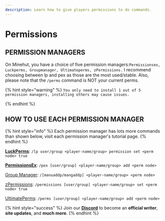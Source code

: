 ```yaml
---
description: Learn how to give players permissions to do commands.
---
```


# Permissions

## PERMISSION MANAGERS

On Minehut, you have a choice of five permission managers:`Permissionsex, Luckperms, Groupmanager, Ultimateperms, zPermissions.` I recommend choosing between lp and pex as those are the most used/stable. Also, please note that the `/perms` command is NOT your current perms.

{% hint style="warning" %}
`You only need to install 1 out of 5 permission managers, installing others may cause issues.`


{% endhint %}

## HOW TO USE EACH PERMISSION MANAGER

{% hint style="info" %}
Each permission manager has lots more commands than shown below, visit each permission manager's tutorial page.
{% endhint %}

**[LuckPerms](https://minehut.xyz/plugin/permission-plugins/lp)**: `/lp user/group <player-name/group> permission set <perm node> true`

**[PermissionsEx](https://minehut.xyz/plugin/permission-plugins/pex)**: `/pex [user/group] <player-name/group> add <perm node>`

[Group Manager](https://minehut.xyz/plugin/permission-plugins/gm): `/[manuaddp/mangaddp] <player-name/group> <perm node>`

[zPermissions](https://www.spigotmc.org/resources/zpermissions.11736/): `/permissions [user/group] <player-name/group> set <perm node> true`

[UltimatePerms](https://www.google.com/search?q=ultimate+perms&oq=ultimate+perms): `/perms [user/group] <player-name/group> add <perm node>`

{% hint style="success" %}
Join our **[Discord](https://discord.gg/TYhH5bK)** to become an **official writer**, **site updates**, and **much more**.
{% endhint %}

